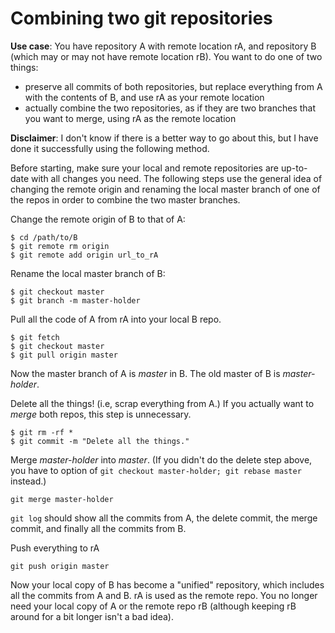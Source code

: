 # Combining two git repositories

**Use case**: You have repository A with remote location rA, and repository B (which may or may not have remote location rB). You want to do one of two things:

- preserve all commits of both repositories, but replace everything from A with the contents of B, and use rA as your remote location
- actually combine the two repositories, as if they are two branches that you want to merge, using rA as the remote location

**Disclaimer**: I don't know if there is a better way to go about this, but I have done it successfully using the following method.

Before starting, make sure your local and remote repositories are up-to-date with all changes you need. The following steps use the general idea of changing the remote origin and renaming the local master branch of one of the repos in order to combine the two master branches.

Change the remote origin of B to that of A:
```
$ cd /path/to/B
$ git remote rm origin
$ git remote add origin url_to_rA
```

Rename the local master branch of B:
```
$ git checkout master
$ git branch -m master-holder
```

Pull all the code of A from rA into your local B repo.
```
$ git fetch
$ git checkout master
$ git pull origin master
```
Now the master branch of A is *master* in B. The old master of B is *master-holder*.

Delete all the things! (i.e, scrap everything from A.) If you actually want to _merge_ both repos, this step is unnecessary.
```
$ git rm -rf *
$ git commit -m "Delete all the things."
```

Merge *master-holder* into *master*. (If you didn't do the delete step above, you have to option of `git checkout master-holder; git rebase master` instead.)
```
git merge master-holder
```
`git log` should show all the commits from A, the delete commit, the merge commit, and finally all the commits from B.

Push everything to rA
```
git push origin master
```

Now your local copy of B has become a "unified" repository, which includes all the commits from A and B. rA is used as the remote repo. You no longer need your local copy of A or the remote repo rB (although keeping rB around for a bit longer isn't a bad idea).